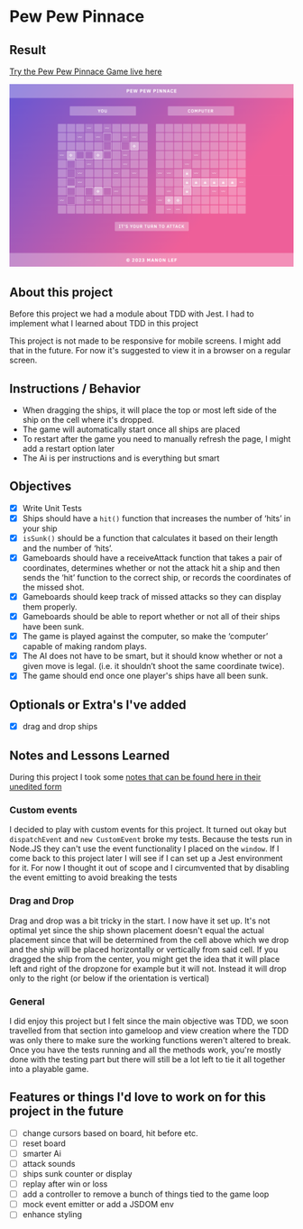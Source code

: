 # Pew Pew Pinnace

## Result
[Try the Pew Pew Pinnace Game live here](https://manonlef.github.io/battleship/)

![Preview of the project](./resources-and-notes/preview.png)

## About this project
Before this project we had a module about TDD with Jest. I had to implement what I learned about TDD in this project

This project is not made to be responsive for mobile screens. I might add that in the future. For now it's suggested to view it in a browser on a regular screen.

## Instructions / Behavior
- When dragging the ships, it will place the top or most left side of the ship on the cell where it's dropped.
- The game will automatically start once all ships are placed
- To restart after the game you need to manually refresh the page, I might add a restart option later
- The Ai is per instructions and is everything but smart

## Objectives
- [x] Write Unit Tests
- [x] Ships should have a `hit()` function that increases the number of ‘hits’ in your ship
- [x] `isSunk()` should be a function that calculates it based on their length and the number of ‘hits’.
- [x] Gameboards should have a receiveAttack function that takes a pair of coordinates, determines whether or not the attack hit a ship and then sends the ‘hit’ function to the correct ship, or records the coordinates of the missed shot.
- [x] Gameboards should keep track of missed attacks so they can display them properly.
- [x] Gameboards should be able to report whether or not all of their ships have been sunk.
- [x] The game is played against the computer, so make the ‘computer’ capable of making random plays. 
- [x] The AI does not have to be smart, but it should know whether or not a given move is legal. (i.e. it shouldn’t shoot the same coordinate twice).
- [x] The game should end once one player's ships have all been sunk.

## Optionals or Extra's I've added
- [x] drag and drop ships

## Notes and Lessons Learned

During this project I took some [notes that can be found here in their unedited form](./resources-and-notes/notes.md)

### Custom events

I decided to play with custom events for this project. It turned out okay but `dispatchEvent` and `new CustomEvent` broke my tests.
Because the tests run in Node.JS they can't use the event functionality I placed on the `window`. If I come back to this project later I will see if I can set up a Jest environment for it. For now I thought it out of scope and I circumvented that by disabling the event emitting to avoid breaking the tests

### Drag and Drop

Drag and drop was a bit tricky in the start. I now have it set up. It's not optimal yet since the ship shown placement doesn't equal the actual placement since that will be determined from the cell above which we drop and the ship will be placed horizontally or vertically from said cell. If you dragged the ship from the center, you might get the idea that it will place left and right of the dropzone for example but it will not. Instead it will drop only to the right (or below if the orientation is vertical)

### General

I did enjoy this project but I felt since the main objective was TDD, we soon travelled from that section into gameloop and view creation where the TDD was only there to make sure the working functions weren't altered to break. Once you have the tests running and all the methods work, you're mostly done with the testing part but there will still be a lot left to tie it all together into a playable game. 

## Features or things I'd love to work on for this project in the future
- [ ] change cursors based on board, hit before etc.
- [ ] reset board
- [ ] smarter Ai
- [ ] attack sounds
- [ ] ships sunk counter or display
- [ ] replay after win or loss
- [ ] add a controller to remove a bunch of things tied to the game loop
- [ ] mock event emitter or add a JSDOM env
- [ ] enhance styling